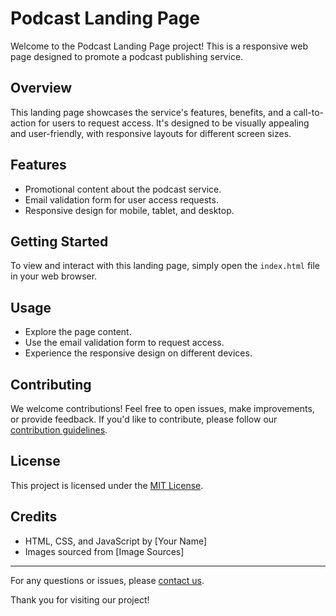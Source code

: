 # Podcast Landing Page

Welcome to the Podcast Landing Page project! This is a responsive web page designed to promote a podcast publishing service.

## Overview

This landing page showcases the service's features, benefits, and a call-to-action for users to request access. It's designed to be visually appealing and user-friendly, with responsive layouts for different screen sizes.

## Features

- Promotional content about the podcast service.
- Email validation form for user access requests.
- Responsive design for mobile, tablet, and desktop.

## Getting Started

To view and interact with this landing page, simply open the `index.html` file in your web browser.

## Usage

- Explore the page content.
- Use the email validation form to request access.
- Experience the responsive design on different devices.

## Contributing

We welcome contributions! Feel free to open issues, make improvements, or provide feedback. If you'd like to contribute, please follow our [contribution guidelines](CONTRIBUTING.md).

## License

This project is licensed under the [MIT License](LICENSE).

## Credits

- HTML, CSS, and JavaScript by [Your Name]
- Images sourced from [Image Sources]

---

For any questions or issues, please [contact us](mailto:your@email.com).

Thank you for visiting our project!